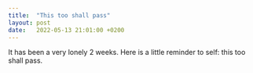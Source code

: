 ```yaml
---
title:  "This too shall pass"
layout: post
date:   2022-05-13 21:01:00 +0200
---
```

It has been a very lonely 2 weeks. Here is a little reminder to self: this too shall pass.